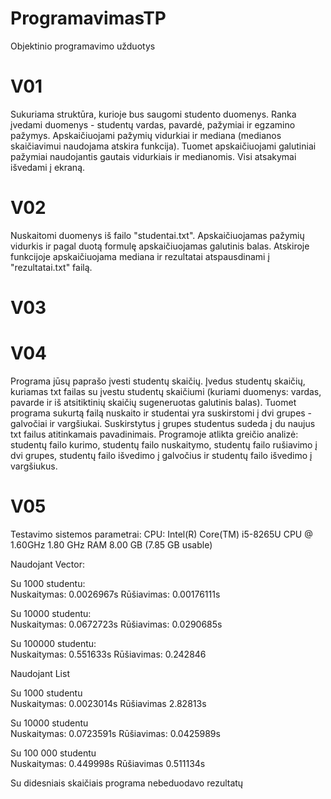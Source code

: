 # ProgramavimasTP
Objektinio programavimo užduotys
# V01
Sukuriama struktūra, kurioje bus saugomi studento duomenys. Ranka įvedami duomenys - studentų vardas, pavardė, pažymiai ir egzamino pažymys. 
Apskaičiuojami pažymių vidurkiai ir mediana (medianos skaičiavimui naudojama atskira funkcija). Tuomet apskaičiuojami  galutiniai pažymiai naudojantis gautais vidurkiais ir medianomis. Visi atsakymai išvedami į ekraną.
# V02
Nuskaitomi duomenys iš failo "studentai.txt". Apskaičiuojamas pažymių vidurkis ir pagal duotą formulę apskaičiuojamas galutinis balas. Atskiroje funkcijoje apskaičiuojama mediana ir rezultatai atspausdinami į "rezultatai.txt" failą.
# V03

# V04
Programa jūsų paprašo įvesti studentų skaičių. Įvedus studentų skaičių, kuriamas txt failas su įvestu studentų skaičiumi (kuriami duomenys: vardas, pavarde ir iš atsitiktinių skaičių sugeneruotas galutinis balas). Tuomet programa sukurtą failą nuskaito ir studentai yra suskirstomi į dvi grupes - galvočiai ir vargšiukai. Suskirstytus į grupes studentus sudeda į du naujus txt failus atitinkamais pavadinimais. Programoje atlikta greičio analizė: studentų failo kurimo, studentų failo nuskaitymo, studentų failo rušiavimo į dvi grupes, studentų failo išvedimo į galvočius ir studentų failo išvedimo į vargšiukus.

# V05
Testavimo sistemos parametrai:
CPU: Intel(R) Core(TM) i5-8265U CPU @ 1.60GHz   1.80 GHz
RAM 8.00 GB (7.85 GB usable)



Naudojant Vector:

Su 1000 studentu:  
Nuskaitymas: 0.0026967s
Rūšiavimas: 0.00176111s

Su 10000 studentu:  
Nuskaitymas: 0.0672723s
Rūšiavimas: 0.0290685s

Su 100000 studentu:   
Nuskaitymas: 0.551633s
Rūšiavimas: 0.242846



Naudojant List

Su 1000 studentu    
Nuskaitymas: 0.0023014s
Rūšiavimas 2.82813s

Su 10000 studentu   
Nuskaitymas: 0.0723591s
Rūšiavimas: 0.0425989s

Su 100 000 studentu   
Nuskaitymas: 0.449998s
Rūšiavimas 0.511134s

Su didesniais skaičiais programa nebeduodavo rezultatų


